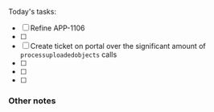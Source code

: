 Today's tasks:
- [ ] Refine APP-1106
- [ ] 
- [ ] Create ticket on portal over the significant amount of `processuploadedobjects` calls
- [ ] 
- [ ] 
- [ ]  

### Other notes

